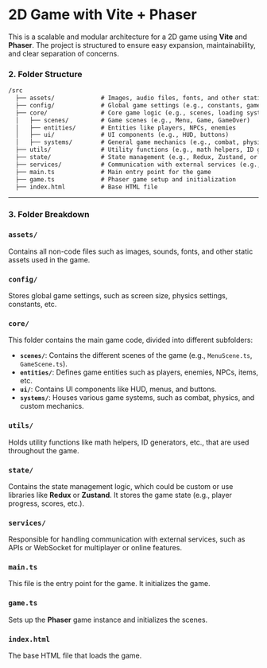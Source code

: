 # 2D Game with Vite + Phaser

This is a scalable and modular architecture for a 2D game using **Vite** and **Phaser**. The project is structured to ensure easy expansion, maintainability, and clear separation of concerns.


### 2. Folder Structure

```markdown
/src
  ├── assets/             # Images, audio files, fonts, and other static assets
  ├── config/             # Global game settings (e.g., constants, game settings)
  ├── core/               # Core game logic (e.g., scenes, loading system)
  │   ├── scenes/         # Game scenes (e.g., Menu, Game, GameOver)
  │   ├── entities/       # Entities like players, NPCs, enemies
  │   ├── ui/             # UI components (e.g., HUD, buttons)
  │   ├── systems/        # General game mechanics (e.g., combat, physics)
  ├── utils/              # Utility functions (e.g., math helpers, ID generators)
  ├── state/              # State management (e.g., Redux, Zustand, or custom store)
  ├── services/           # Communication with external services (e.g., API, WebSocket)
  ├── main.ts             # Main entry point for the game
  ├── game.ts             # Phaser game setup and initialization
  ├── index.html          # Base HTML file
```

---

### 3. Folder Breakdown

### `assets/`
Contains all non-code files such as images, sounds, fonts, and other static assets used in the game.

### `config/`
Stores global game settings, such as screen size, physics settings, constants, etc.

### `core/`
This folder contains the main game code, divided into different subfolders:
- **`scenes/`**: Contains the different scenes of the game (e.g., `MenuScene.ts`, `GameScene.ts`).
- **`entities/`**: Defines game entities such as players, enemies, NPCs, items, etc.
- **`ui/`**: Contains UI components like HUD, menus, and buttons.
- **`systems/`**: Houses various game systems, such as combat, physics, and custom mechanics.

### `utils/`
Holds utility functions like math helpers, ID generators, etc., that are used throughout the game.

### `state/`
Contains the state management logic, which could be custom or use libraries like **Redux** or **Zustand**. It stores the game state (e.g., player progress, scores, etc.).

### `services/`
Responsible for handling communication with external services, such as APIs or WebSocket for multiplayer or online features.

### `main.ts`
This file is the entry point for the game. It initializes the game.

### `game.ts`
Sets up the **Phaser** game instance and initializes the scenes.

### `index.html`
The base HTML file that loads the game.
